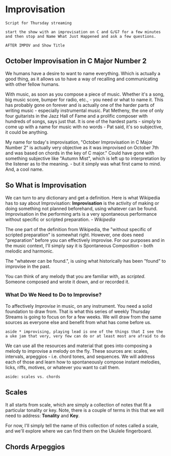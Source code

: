 # Improvisation
`Script for Thursday streaming`

`start the show with an improvisation on C and G/G7 for a few minutes and then stop and Name What Just Happened and ask a few questions.`

`AFTER IMPOV and Show Title`

## October Improvisation in C Major Number 2
We humans have a desire to want to name everything. Which is actually a good thing, as it allows us to have a way of recalling and communicating with other fellow humans.

With music, as soon as you compose a piece of music. Whether it's a song, big music score, bumper for radio, etc., - you need or what to name it. This has probably gone on forever and is actually one of the harder parts of writing music - especially instrumental music.  Pat Metheny, the one of only four guitarists in the Jazz Hall of Fame and a prolific composer with hundreds of songs, says just that. It is one of the hardest parts - simply to come up with a name for music with no words - Pat said, it's so subjective, it could be anything.

My name for today's improvisation, "October Improvisation in C Major Number 2" is actually very objective as it was improvised on October 7th and was based on chords in the key of C major." Could have gone with something subjective like "Autumn Mist", which is left up to interpretation by the listener as to the meaning. - but it simply was what first came to mind. And, a cool name.

## So What is Improvisation

We can turn to any dictionary and get a definition. Here is what Wikipedia has to say about Improvisation: **Improvisation** is the activity of making or doing something not planned beforehand, using whatever can be found. Improvisation in the performing arts is a very spontaneous performance without specific or scripted preparation. - *Wikipedia*

The one part of the definition from Wikipedia, the "without specific of scripted preparation" is somewhat right. However, one does need "preparation" before you can effectively improvise. For our purposes and in the music context, I'll simply say it is Spontaneous Composition - both melodic and harmonic.

The "whatever can be found.", is using what historically has been "found" to improvise in the past.

You can think of any melody that you are familiar with, as *scripted*. Someone composed and wrote it down, and or recorded it.

### What Do We Need to Do to Improvise?

To affectively *Improvise* in music, on any instrument. You need a solid foundation to draw from. That is what this series of weekly Thursday Streams is going to focus on for a few weeks. We will draw from the same sources as everyone else and benefit from what has come before us.

`aside * improvising, playing lead is one of the things that I see the a uke jam that very, very few can do or at least most are afraid to do`

We can use all the resources and material that goes into composing a melody to improvise a melody on the fly. These sources are: scales, intervals, arpeggios - i.e. chord tones, and sequences. We will address each of those and learn how to spontaneously compose instant melodies, licks, riffs, motives, or whatever you want to call them.

`aside: scales vs. chords`

## Scales
It all starts from scale, which are simply a collection of notes that fit a particular tonality or key. Note, there is a couple of terms in this that we will need to address: **Tonality** and **Key**.

For now, I'll simply tell the name of this collection of notes called a scale, and we'll explore where we can find them on the Ukulele fingerboard.

## Chords Arpeggios











